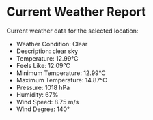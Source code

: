 # Current Weather Report
Current weather data for the selected location:
- Weather Condition: Clear
- Description: clear sky
- Temperature: 12.99°C
- Feels Like: 12.09°C
- Minimum Temperature: 12.99°C
- Maximum Temperature: 14.87°C
- Pressure: 1018 hPa
- Humidity: 67%
- Wind Speed: 8.75 m/s
- Wind Degree: 140°
